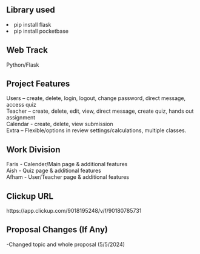 <h2>Library used  </h2>  
<li>pip install flask</li>  
<li>pip install pocketbase</li>  


<h2>Web Track  </h2>  
Python/Flask  

<h2>Project Features  </h2>  
Users – create, delete, login, logout, change password, direct message, access quiz  <br/>
Teacher – create, delete, edit, view, direct message, create quiz, hands out assignment  <br/>
Calendar - create, delete, view submission  <br/>
Extra – Flexible/options in review settings/calculations, multiple classes.  <br/>

<h2>Work Division  </h2>  
Faris - Calender/Main page & additional features   <br/>
Aish - Quiz page & additional features  <br/>
Afham - User/Teacher page & additional features  <br/>

<h2>Clickup URL  </h2>  
https://app.clickup.com/9018195248/v/f/90180785731  

<h2>Proposal Changes (If Any)  </h2>  
-Changed topic and whole proposal (5/5/2024)

